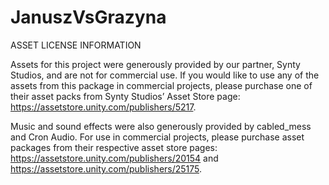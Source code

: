 # JanuszVsGrazyna

ASSET LICENSE INFORMATION


Assets for this project were generously provided by our partner, Synty Studios, and are not for commercial use. If you would like to use any of the assets from this package in commercial projects, please purchase one of their asset packs from Synty Studios’ Asset Store page: https://assetstore.unity.com/publishers/5217.


Music and sound effects were also generously provided by cabled_mess and Cron Audio. For use in commercial projects, please purchase asset packages from their respective asset store pages: https://assetstore.unity.com/publishers/20154 and https://assetstore.unity.com/publishers/25175.